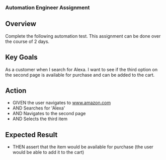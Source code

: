 ### Automation Engineer Assignment

## Overview
Complete the following automation test. This assignment can be done over the course of 2 days.

## Key Goals
As a customer when  I search for Alexa. I want to see if the third option on the second page is available for purchase and can be added to the cart.

## Action

- GIVEN the user navigates to www.amazon.com
- AND Searches for 'Alexa'
- AND Navigates to the second page
- AND Selects the third item

## Expected Result

- THEN assert that the item would be available for purchase (the user would be able to add it to the cart)